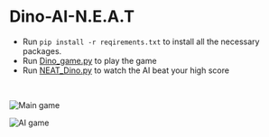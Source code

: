 # Dino-AI-N.E.A.T

- Run ```pip install -r reqirements.txt``` to install all the necessary packages.<br />
- Run [Dino_game.py](Dino_game.py) to play the game<br />
- Run [NEAT_Dino.py](NEAT_Dino.py) to watch the AI beat your high score<br />

<br />

![Main game](https://user-images.githubusercontent.com/38104625/143686401-89c0a24b-6070-4bfa-83ca-1961921f18ee.png)<br />

![AI game](https://user-images.githubusercontent.com/38104625/143686404-a7f202b4-2373-41c7-83c8-7d0f2fd1cbaf.png)
